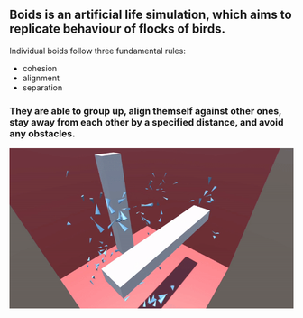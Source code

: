 Boids is an artificial life simulation, which aims to replicate behaviour of flocks of birds.
---
Individual boids follow three fundamental rules:   
   * cohesion
   * alignment
   * separation   
### They are able to group up, align themself against other ones, stay away from each other by a specified distance, and avoid any obstacles.

![](boids.gif)

